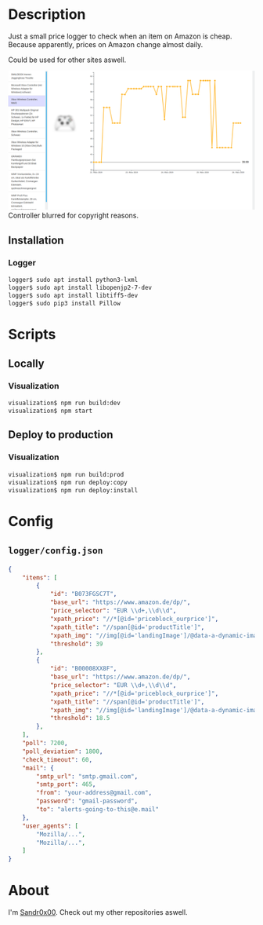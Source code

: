 # Description

Just a small price logger to check when an item on Amazon is cheap. Because apparently, prices on Amazon change almost daily.

Could be used for other sites aswell.

![](readme.png)
Controller blurred for copyright reasons.

## Installation

### Logger

```shell
logger$ sudo apt install python3-lxml
logger$ sudo apt install libopenjp2-7-dev
logger$ sudo apt install libtiff5-dev
logger$ sudo pip3 install Pillow
```

# Scripts

## Locally


### Visualization
```shell
visualization$ npm run build:dev
visualization$ npm start
```

## Deploy to production

### Visualization
```shell
visualization$ npm run build:prod
visualization$ npm run deploy:copy
visualization$ npm run deploy:install
```


# Config

## `logger/config.json`

```json
{
    "items": [
        {
            "id": "B073FGSC7T",
            "base_url": "https://www.amazon.de/dp/",
            "price_selector": "EUR \\d+,\\d\\d",
            "xpath_price": "//*[@id='priceblock_ourprice']",
            "xpath_title": "//span[@id='productTitle']",
            "xpath_img": "//img[@id='landingImage']/@data-a-dynamic-image",
            "threshold": 39
        },
        {
            "id": "B00008XX8F",
            "base_url": "https://www.amazon.de/dp/",
            "price_selector": "EUR \\d+,\\d\\d",
            "xpath_price": "//*[@id='priceblock_ourprice']",
            "xpath_title": "//span[@id='productTitle']",
            "xpath_img": "//img[@id='landingImage']/@data-a-dynamic-image",
            "threshold": 18.5
        },
    ],
    "poll": 7200,
    "poll_deviation": 1800,
    "check_timeout": 60,
    "mail": {
        "smtp_url": "smtp.gmail.com",
        "smtp_port": 465,
        "from": "your-address@gmail.com",
        "password": "gmail-password",
        "to": "alerts-going-to-this@e.mail"
    },
    "user_agents": [
        "Mozilla/...",
        "Mozilla/...",
    ]
}
```

# About

I'm [Sandr0x00](https://twitter.com/Sandr0x00). Check out my other repositories aswell.